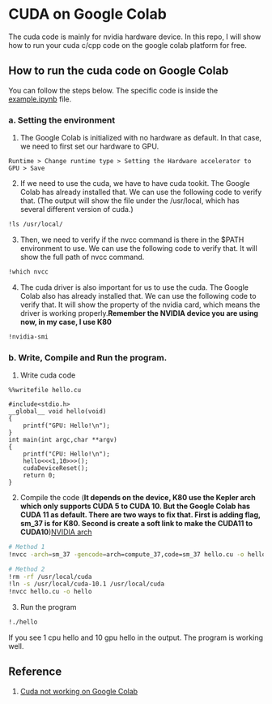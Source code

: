 # CUDA on Google Colab
The cuda code is mainly for nvidia hardware device. In this repo, I will show how to run your cuda c/cpp code on the google colab platform for free.

## How to run the cuda code on Google Colab
You can follow the steps below. The specific code is inside the [example.ipynb](./example.ipynb) file.  
### a. Setting the environment
1. The Google Colab is initialized with no hardware as default. In that case, we need to first set our hardware to GPU.  
```
Runtime > Change runtime type > Setting the Hardware accelerator to GPU > Save
```
2. If we need to use the cuda, we have to have cuda tookit. The Google Colab has already installed that. We can use the following code to verify that. (The output will show the file under the /usr/local, which has several different version of cuda.)  
```bash
!ls /usr/local/
```  
3. Then, we need to verify if the nvcc command is there in the $PATH environment to use. We can use the following code to verify that. It will show the full path of nvcc command.  
```bash
!which nvcc
``` 
4. The cuda driver is also important for us to use the cuda. The Google Colab also has already installed that. We can use the following code to verify that. It will show the property of the nvidia card, which means the driver is working properly.**Remember the NVIDIA device you are using now, in my case, I use K80**  
```bash
!nvidia-smi
```
### b. Write, Compile and Run the program.
1. Write cuda code  
```cuda
%%writefile hello.cu

#include<stdio.h>
__global__ void hello(void)
{
    printf("GPU: Hello!\n");
}
int main(int argc,char **argv)
{
    printf("CPU: Hello!\n");
    hello<<<1,10>>>();
    cudaDeviceReset();
    return 0;
}
```  
2. Compile the code (**It depends on the device, K80 use the Kepler arch which only supports CUDA 5 to CUDA 10. But the Google Colab has CUDA 11 as default. There are two ways to fix that. First is adding flag, sm_37 is for K80. Second is create a soft link to make the CUDA11 to CUDA10**)[NVIDIA arch](https://arnon.dk/matching-sm-architectures-arch-and-gencode-for-various-nvidia-cards/)
```bash
# Method 1
!nvcc -arch=sm_37 -gencode=arch=compute_37,code=sm_37 hello.cu -o hello

# Method 2
!rm -rf /usr/local/cuda
!ln -s /usr/local/cuda-10.1 /usr/local/cuda
!nvcc hello.cu -o hello
```  
3. Run the program
```bash
!./hello
```  
If you see 1 cpu hello and 10 gpu hello in the output. The program is working well.

## Reference
1. [Cuda not working on Google Colab](http://wiki.alcidesfonseca.com/blog/cuda-not-working-google-collab/)
